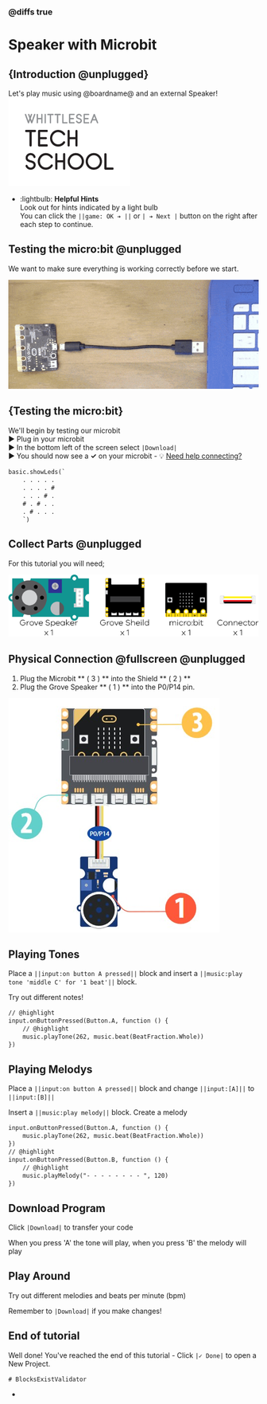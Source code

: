 <!--
written by: casey 

last updated: 26/11

Ready for Upload: Y

Image Update: Complete
-->

### @diffs true

# Speaker with Microbit

## {Introduction @unplugged}
Let's play music using @boardname@ and an external Speaker!
![WTS Logo](https://raw.githubusercontent.com/WTS-MP/MakecodeMicrobit/refs/heads/master/assets/WTSLogo.png)

  - :lightbulb: **Helpful Hints**   
  Look out for hints indicated by a light bulb   
You can click the ``||game: OK ➔ ||`` or ``| ➔ Next |`` button on the right after each step to continue.

## Testing the micro:bit @unplugged
We want to make sure everything is working correctly before we start.

![Plugging in microbit](https://raw.githubusercontent.com/WTS-MP/MakecodeMicrobit/refs/heads/master/assets/microbitplugin.gif)   

## {Testing the micro:bit}
We'll begin by testing our microbit   
► Plug in your microbit   
► In the bottom left of the screen select  ``|Download|``  
► You should now see a **✓** on your microbit  -  💡 [Need help connecting?](https://www.youtube.com/watch?v=qSjMDG84bMY)

```template
basic.showLeds(`
    . . . . .
    . . . . #
    . . . # .
    # . # . .
    . # . . .
    `)
```


## Collect Parts @unplugged

For this tutorial you will need;

![Parts Needed: 1 Speaker, 1 microbit, 1 sheild](https://raw.githubusercontent.com/WTS-MP/MakecodeMicrobit/refs/heads/master/assets/GroveSensors/GroveSpeaker.png)


## Physical Connection @fullscreen @unplugged

1. Plug the Microbit ** ( 3 ) ** into the Shield ** ( 2 ) **
2. Plug the Grove Speaker ** ( 1 ) ** into the P0/P14 pin.

![Connection Image](https://raw.githubusercontent.com/WTS-MP/MakecodeMicrobit/refs/heads/master/assets/GroveSensors/speaker.jpg)

## Playing Tones
Place a ``||input:on button A pressed||`` block and insert a ``||music:play tone 'middle C' for '1 beat'||`` block. 

Try out different notes!

```blocks
// @highlight
input.onButtonPressed(Button.A, function () {
    // @highlight
    music.playTone(262, music.beat(BeatFraction.Whole))
})
```

## Playing Melodys

Place a ``||input:on button A pressed||`` block and change  ``||input:[A]||``  to  ``||input:[B]||`` 

Insert a ``||music:play melody||`` block. Create a melody

```blocks
input.onButtonPressed(Button.A, function () {
    music.playTone(262, music.beat(BeatFraction.Whole))
})
// @highlight
input.onButtonPressed(Button.B, function () {
    // @highlight
    music.playMelody("- - - - - - - - ", 120)
})
```


## Download Program

Click ``|Download|`` to transfer your code

When you press 'A' the tone will play, when you press  'B'  the melody will play

## Play Around 

Try out different melodies and beats per minute (bpm)

Remember to ``|Download|`` if you make changes!

## End of tutorial

Well done! You've reached the end of this tutorial - Click  ``|✓ Done|`` to open a New Project.

```validation.global
# BlocksExistValidator
```
-